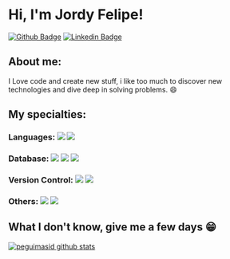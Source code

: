 # Hi, I'm Jordy Felipe!

[![Github Badge](https://img.shields.io/badge/-Github-000?style=flat-square&logo=Github&logoColor=white&link=https://github.com/jordy-felipe)](https://github.com/jordy-felipe)
[![Linkedin Badge](https://img.shields.io/badge/-LinkedIn-blue?style=flat-square&logo=Linkedin&logoColor=white&link=https://www.linkedin.com/in/jordyfoliveira/)](https://www.linkedin.com/in/jordyfoliveira/)

## About me:

I Love code and create new stuff, i like too much to discover new technologies and dive deep in solving problems. :smile:

## My specialties:

### Languages: <img src="https://img.shields.io/badge/Python-3776AB?style=for-the-badge&logo=python&logoColor=white"/> <img src ="https://img.shields.io/badge/Jupyter-F37626.svg?&style=for-the-badge&logo=Jupyter&logoColor=white"/>

### Database: <img src ="https://img.shields.io/badge/MySQL-00000F?style=for-the-badge&logo=mysql&logoColor=white"/> <img src ="https://img.shields.io/badge/PostgreSQL-316192?style=for-the-badge&logo=postgresql&logoColor=white"/> <img src ="https://img.shields.io/badge/MongoDB-white?style=for-the-badge&logo=mongodb&logoColor=4EA94B"/>

### Version Control: <img src="https://img.shields.io/badge/git%20-F05032.svg?&style=for-the-badge&logo=git&logoColor=white"/> <img src="https://img.shields.io/badge/github%20-%23121011.svg?&style=for-the-badge&logo=github&logoColor=white"/>

### Others: <img src="https://img.shields.io/badge/PowerBI-F2C811?style=for-the-badge&logo=Power%20BI&logoColor=black"/> <img src="https://img.shields.io/badge/docker%20-%230db7ed.svg?&style=for-the-badge&logo=docker&logoColor=white"/>

## What I don't know, give me a few days 😁

[![peguimasid github stats](https://github-readme-stats.vercel.app/api?username=jordy-felipe&show_icons=true&title_color=fff&icon_color=37aaff&text_color=f8f8f2&bg_color=171c24&count_private=true)](https://github.com/jordy-felipe)
